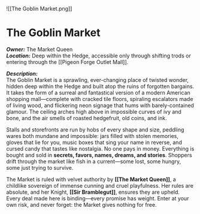 ![[The Goblin Market.png]]
# The Goblin Market

***Owner:*** The Market Queen  
***Location:*** Deep within the Hedge, accessible only through shifting trods or entering through the  [[Pigeon Forge Outlet Mall]].

***Description:***  
The Goblin Market is a sprawling, ever-changing place of twisted wonder, hidden deep within the Hedge and built atop the ruins of forgotten bargains. It takes the form of a surreal and fantastical version of a modern American shopping mall—complete with cracked tile floors, spiraling escalators made of living wood, and flickering neon signage that hums with barely-contained glamour. The ceiling arches high above in impossible curves of ivy and bone, and the air smells of roasted hedgefruit, old coins, and ink.  

Stalls and storefronts are run by hobs of every shape and size, peddling wares both mundane and impossible: jars filled with stolen memories, gloves that lie for you, music boxes that sing your name in reverse, and cursed candy that tastes like nostalgia. No one pays in money. Everything is bought and sold in **secrets, favors, names, dreams, and stories**. Shoppers drift through the market like fish in a current—some lost, some hungry, some just trying to survive.  

The Market is ruled with velvet authority by **[[The Market Queen]]**, a childlike sovereign of immense cunning and cruel playfulness. Her rules are absolute, and her Knight, **[[Sir Bramblegut]]**, ensures they are upheld. Every deal made here is binding—every promise has weight. Enter at your own risk, and never forget: the Market gives nothing for free.